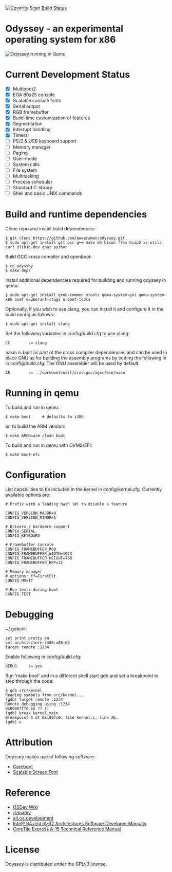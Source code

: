 [![Coverity Scan Build Status](https://scan.coverity.com/projects/20852/badge.svg)](https://scan.coverity.com/projects/minos)

# Odyssey - an experimental operating system for x86

![Odyssey running in Qemu](https://raw.githubusercontent.com/aweeraman/odyssey/master/odyssey.png "Odyssey running in Qemu")

# Current Development Status

- [X] Multiboot2
- [X] EGA 80x25 console
- [X] Scalable console fonts
- [X] Serial output
- [X] RGB framebuffer
- [X] Build-time customization of features
- [X] Segmentation
- [X] Interrupt handling
- [X] Timers
- [ ] PS/2 & USB keyboard support
- [ ] Memory manager
- [ ] Paging
- [ ] User-mode
- [ ] System calls
- [ ] File system
- [ ] Multitasking
- [ ] Process scheduler
- [ ] Standard C-library
- [ ] Shell and basic UNIX commands

# Build and runtime dependencies

Clone repo and install build dependencies:

```
$ git clone https://github.com/aweeraman/odyssey.git
$ sudo apt-get install git gcc g++ make m4 bison flex bzip2 xz-utils curl zlib1g-dev gnat python
```

Build GCC cross compiler and openboot:

```
$ cd odyssey
$ make deps
```

Install additional dependencies required for building and running odyssey
in qemu:

```
$ sudo apt-get install grub-common mtools qemu-system-gui qemu-system-x86 ovmf exuberant-ctags u-boot-tools
```

Optionally, if you wish to use clang, you can install it and configure
it in the build config as follows:

```
$ sudo apt-get install clang
```

Set the following variables in config/build.cfg to use clang:

```
CC        := clang
```

nasm is built as part of the cross compiler dependencies and can be
used in place GNU as for building the assembly programs by setting
the following in in config/build.cfg. The GNU assembler will be used
by default.

```
AS        := ../coreboot/util/crossgcc/xgcc/bin/nasm
```

# Running in qemu

To build and run in qemu:

```
$ make boot     # defaults to i386
```

or, to build the ARM version:

```
$ make ARCH=arm clean boot
```

To build and run in qemu with OVMS/EFI:

```
$ make boot-efi
```

# Configuration

List capabilities to be included in the kernel in config/kernel.cfg.
Currently available options are:

```
# Prefix with a leading hash (#) to disable a feature

CONFIG_VERSION_MAJOR=0
CONFIG_VERSION_MINOR=1

# Drivers / hardware support
CONFIG_SERIAL
CONFIG_KEYBOARD

# Framebuffer console
CONFIG_FRAMEBUFFER_RGB
CONFIG_FRAMEBUFFER_WIDTH=1024
CONFIG_FRAMEBUFFER_HEIGHT=768
CONFIG_FRAMEBUFFER_BPP=32

# Memory manager
# options: ff=FirstFit
CONFIG_MM=ff

# Run tests during boot
CONFIG_TEST
```

# Debugging

~/.gdbinit:

```
set print pretty on
set architecture i386:x86-64
target remote :1234
```

Enable following in config/build.cfg:

```
DEBUG     := yes
```

Run 'make boot' and in a different shell start gdb and set a breakpoint to
step through the code:

```
$ gdb src/kernel
Reading symbols from src/kernel...
(gdb) target remote :1234
Remote debugging using :1234
0x0000fff0 in ?? ()
(gdb) break kernel_main
Breakpoint 1 at 0x1007c0: file kernel.c, line 26.
(gdb) c
```

# Attribution

Odyssey makes use of following software:

* [Coreboot](https://github.com/coreboot/coreboot)
* [Scalable Screen Font](https://gitlab.com/bztsrc/scalable-font)

# Reference

* [OSDev Wiki](https://wiki.osdev.org/Main_Page)
* [/r/osdev](https://www.reddit.com/r/osdev)
* [alt.os.development](https://groups.google.com/forum/#!forum/alt.os.development)
* [Intel® 64 and IA-32 Architectures Software Developer Manuals](https://software.intel.com/en-us/articles/intel-sdm)
* [CoreTile Express A-15 Technical Reference Manual](http://infocenter.arm.com/help/index.jsp?topic=/com.arm.doc.subset.boards.express/index.html)

# License

Odyssey is distributed under the GPLv3 license.
